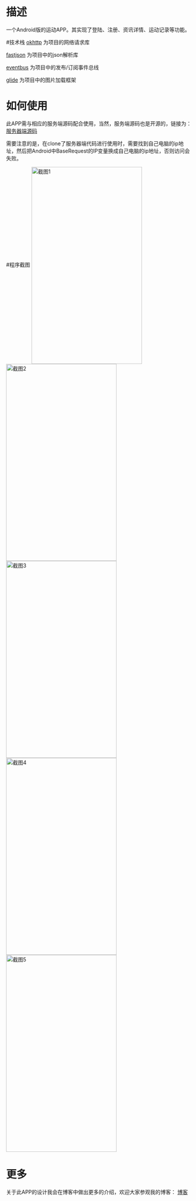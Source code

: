 # 描述
一个Android版的运动APP。其实现了登陆、注册、资讯详情、运动记录等功能。

#技术栈
[okhttp](https://github.com/square/okhttp) 为项目的网络请求库

[fastjson](https://github.com/alibaba/fastjson) 为项目中的json解析库

[eventbus](https://github.com/greenrobot/EventBus) 为项目中的发布/订阅事件总线

[glide](https://github.com/bumptech/glide) 为项目中的图片加载框架
# 如何使用
此APP需与相应的服务端源码配合使用，当然，服务端源码也是开源的，链接为：  [服务器端源码](https://github.com/happyheng/Sport_Service) 

需要注意的是，在clone了服务器端代码进行使用时，需要找到自己电脑的ip地址，然后把Android中BaseRequest的IP变量换成自己电脑的ip地址，否则访问会失败。

#程序截图
<img src="https://raw.githubusercontent.com/happyheng/Sport_Android/master/screenshot/1.png" width = "300" height = "533" alt="截图1" align=center />
<img src="https://raw.githubusercontent.com/happyheng/Sport_Android/master/screenshot/2.png" width = "300" height = "533" alt="截图2" align=center />
<img src="https://raw.githubusercontent.com/happyheng/Sport_Android/master/screenshot/3.png" width = "300" height = "533" alt="截图3" align=center />
<img src="https://raw.githubusercontent.com/happyheng/Sport_Android/master/screenshot/4.png" width = "300" height = "533" alt="截图4" align=center />
<img src="https://raw.githubusercontent.com/happyheng/Sport_Android/master/screenshot/5.png" width = "300" height = "533" alt="截图5" align=center />

# 更多
关于此APP的设计我会在博客中做出更多的介绍，欢迎大家参观我的博客： [博客](http://blog.csdn.net/happyheng)
